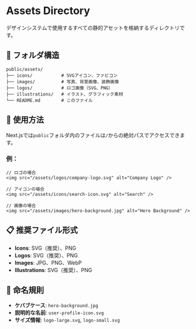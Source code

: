 # Assets Directory

デザインシステムで使用するすべての静的アセットを格納するディレクトリです。

## 📁 フォルダ構造

```
public/assets/
├── icons/           # SVGアイコン、ファビコン
├── images/          # 写真、背景画像、装飾画像
├── logos/           # ロゴ画像（SVG、PNG）
├── illustrations/   # イラスト、グラフィック素材
└── README.md        # このファイル
```

## 🎯 使用方法

Next.jsでは`public`フォルダ内のファイルは`/`からの絶対パスでアクセスできます。

### 例：

```tsx
// ロゴの場合
<img src="/assets/logos/company-logo.svg" alt="Company Logo" />

// アイコンの場合
<img src="/assets/icons/search-icon.svg" alt="Search" />

// 画像の場合
<img src="/assets/images/hero-background.jpg" alt="Hero Background" />
```

## 📋 推奨ファイル形式

- **Icons**: SVG（推奨）、PNG
- **Logos**: SVG（推奨）、PNG
- **Images**: JPG、PNG、WebP
- **Illustrations**: SVG（推奨）、PNG

## 🎨 命名規則

- **ケバブケース**: `hero-background.jpg`
- **説明的な名前**: `user-profile-icon.svg`
- **サイズ情報**: `logo-large.svg`, `logo-small.svg`
